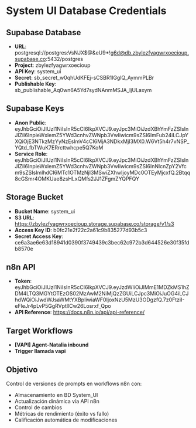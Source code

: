# System UI Database Credentials

## Supabase Database
- **URL**: postgresql://postgres:VsNJX$@&eU9*!g6d@db.zbylezfyagwrxoecioup.supabase.co:5432/postgres
- **Project**: zbylezfyagwrxoecioup
- **API Key**: system_ui
- **Secret**: sb_secret_w0qhUdKFEj-sCSBR1IGglQ_AymmPLBr
- **Publishable Key**: sb_publishable_Aq0wn6A5Yd7sydNAnmMSJA_IjULaxym

## Supabase Keys
- **Anon Public**: eyJhbGciOiJIUzI1NiIsInR5cCI6IkpXVCJ9.eyJpc3MiOiJzdXBhYmFzZSIsInJlZiI6InpieWxlemZ5YWd3cnhvZWNpb3VwIiwicm9sZSI6ImFub24iLCJpYXQiOjE3NTkzMzYyNzEsImV4cCI6MjA3NDkxMjI3MX0.W6Vt5h4r7vNSP_YQtd_fbTWuK7ERrcttwhcpe5Q7KoM
- **Service Role**: eyJhbGciOiJIUzI1NiIsInR5cCI6IkpXVCJ9.eyJpc3MiOiJzdXBhYmFzZSIsInJlZiI6InpieWxlemZ5YWd3cnhvZWNpb3VwIiwicm9sZSI6InNlcnZpY2Vfcm9sZSIsImlhdCI6MTc1OTMzNjI3MSwiZXhwIjoyMDc0OTEyMjcxfQ.2Btqq8cGSmr4OMKUae8zsHLxQMfs2JJ1ZFgmZYQPFQY

## Storage Bucket
- **Bucket Name**: system_ui
- **S3 URL**: https://zbylezfyagwrxoecioup.storage.supabase.co/storage/v1/s3
- **Access Key ID**: b0fc21e2f22c2a61c9b835277d93b5c3
- **Secret Access Key**: ce6a3ae6e63d18941d0390f3749439c3bec62c972b3d644526e30f35fdb8570e

## n8n API
- **Token**: eyJhbGciOiJIUzI1NiIsInR5cCI6IkpXVCJ9.eyJzdWIiOiJlMmE1MDZkMS1hZDM4LTQ3MGYtOTEzOS02MzAwM2NiMjQzZGUiLCJpc3MiOiJuOG4iLCJhdWQiOiJwdWJsaWMtYXBpIiwiaWF0IjoxNzU5MzU3ODgzfQ.7z0FtziI-eFleJr4pLvP5GgRVptllCw26Losrxf_Qpo
- **API Reference**: https://docs.n8n.io/api/api-reference/

## Target Workflows
- **[VAPI] Agent-Natalia inbound**
- **Trigger llamada vapi**

## Objetivo
Control de versiones de prompts en workflows n8n con:
- Almacenamiento en BD System_UI
- Actualización dinámica vía API n8n
- Control de cambios
- Métricas de rendimiento (éxito vs fallo)
- Calificación automática de modificaciones
